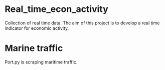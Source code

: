# Real_time_econ_activity
Collection of real time data. The aim of this project is to develop a real time indicator for economic activity. 

# Marine traffic
Port.py is scraping maritime traffic. 
